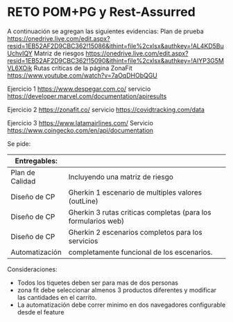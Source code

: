 # RETO POM+PG y Rest-Assurred

A continuación se agregan las siguientes evidencias: 
Plan de prueba https://onedrive.live.com/edit.aspx?resid=1EB52AF2D9CBC362!15086&ithint=file%2cxlsx&authkey=!AL4KD5BuUchvIQY
Matriz de riesgos https://onedrive.live.com/edit.aspx?resid=1EB52AF2D9CBC362!15090&ithint=file%2cxlsx&authkey=!AIYP3G5MVL6XOik
Rutas críticas de la página ZonaFit https://www.youtube.com/watch?v=7aOqDHObQGU

Ejercicio 1 
https://www.despegar.com.co/
servicio
https://developer.marvel.com/documentation/apiresults

Ejercicio 2
https://zonafit.co/
servicio
https://covidtracking.com/data

Ejercicio 3
https://www.latamairlines.com/
Servicio 
https://www.coingecko.com/en/api/documentation


Se pide: 

| Entregables:  |  |
| --- | --- |
| Plan de Calidad |  Incluyendo una matriz de riesgo|
| Diseño de CP | Gherkin 1 escenario de multiples valores (outLine)|
| Diseño de CP | Gherkin 3 rutas criticas completas (para los formularios web)|
| Diseño de CP | Gherkin 2 escenarios completos para los servicios |
| Automatización  | completamente funcional de los escenarios. |

Consideraciones:
- Todos los tiquetes deben ser para mas de dos  personas 
- zona fit debe seleccionar almenos 3 productos diferentes y modificar las cantidades en el carrito. 
- La automatización debe correr minimo en dos navegadores configurable desde el feature